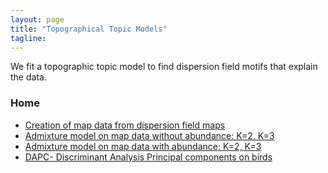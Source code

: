 ```yaml
---
layout: page
title: "Topographical Topic Models"
tagline:
---
```


We fit a topographic topic model to find dispersion field motifs that explain the data. 

### Home
  * [Creation of map data from dispersion field maps](project/R/create_mapdata.R)
  * [Admixture model on map data without abundance: K=2. K=3](project/src/standard_topic_model_non_abundance.html)
  * [Admixture model on map data with abundance: K=2, K=3](project/src/standard_topic_model_abundance.html)
  * [DAPC- Discriminant Analysis Principal components on birds](project/src/dapc_birds.html)
  
  
